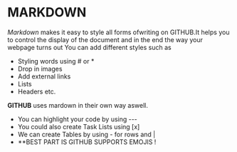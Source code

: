 # MARKDOWN

*Markdown* makes it easy to style all forms ofwriting on GITHUB.It helps you to control the display of the document and in the end the way your webpage turns out
You can add different styles such as
- Styling words using # or *
- Drop in images 
- Add external links 
- Lists
- Headers etc.

**GITHUB** uses mardown in their own way aswell.

- You can highlight your code by using ---
- You could also create Task Lists using [x]
- We can create Tables by using - for rows and |
- **BEST PART IS GITHUB SUPPORTS EMOJIS !


